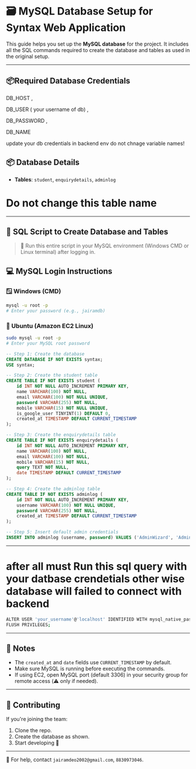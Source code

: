 
# 🗃️ MySQL Database Setup for Syntax Web Application

This guide helps you set up the **MySQL database** for the project. It includes all the SQL commands required to create the database and tables as used in the original setup.

---
## 📦Required Database Credentials 
DB_HOST ,

DB_USER ( your username of db) ,

DB_PASSWORD ,

DB_NAME

update your db credentials in backend env do not chnage variable names!

## 📦 Database Details

- **Tables**: `student`, `enquirydetails`, `adminlog`

# Do not change this table name
---

## 🧾 SQL Script to Create Database and Tables

> 📌 Run this entire script in your MySQL environment (Windows CMD or Linux terminal) after logging in.

## 💻 MySQL Login Instructions

### 🪟 Windows (CMD)

```bash
mysql -u root -p
# Enter your password (e.g., jairamdb)
```

### 🐧 Ubuntu (Amazon EC2 Linux)

```bash
sudo mysql -u root -p
# Enter your MySQL root password
```

```sql
-- Step 1: Create the database
CREATE DATABASE IF NOT EXISTS syntax;
USE syntax;

-- Step 2: Create the student table
CREATE TABLE IF NOT EXISTS student (
    id INT NOT NULL AUTO_INCREMENT PRIMARY KEY,
    name VARCHAR(100) NOT NULL,
    email VARCHAR(100) NOT NULL UNIQUE,
    password VARCHAR(255) NOT NULL,
    mobile VARCHAR(15) NOT NULL UNIQUE,
    is_google_user TINYINT(1) DEFAULT 0,
    created_at TIMESTAMP DEFAULT CURRENT_TIMESTAMP
);

-- Step 3: Create the enquirydetails table
CREATE TABLE IF NOT EXISTS enquirydetails (
    id INT NOT NULL AUTO_INCREMENT PRIMARY KEY,
    name VARCHAR(100) NOT NULL,
    email VARCHAR(100) NOT NULL,
    mobile VARCHAR(15) NOT NULL,
    query TEXT NOT NULL,
    date TIMESTAMP DEFAULT CURRENT_TIMESTAMP
);

-- Step 4: Create the adminlog table
CREATE TABLE IF NOT EXISTS adminlog (
    id INT NOT NULL AUTO_INCREMENT PRIMARY KEY,
    username VARCHAR(100) NOT NULL UNIQUE,
    password VARCHAR(255) NOT NULL,
    created_at TIMESTAMP DEFAULT CURRENT_TIMESTAMP
);

-- Step 5: Insert default admin credentials
INSERT INTO adminlog (username, password) VALUES ('AdminWizard', 'Admin@123');
```

---

# after all must Run this sql query with your datbase crendetials other wise database will failed to connect with backend

```bash
ALTER USER 'your_username'@'localhost' IDENTIFIED WITH mysql_native_password BY 'your_password';
FLUSH PRIVILEGES;
```

---

## 📌 Notes

- The `created_at` and `date` fields use `CURRENT_TIMESTAMP` by default.
- Make sure MySQL is running before executing the commands.
- If using EC2, open MySQL port (default 3306) in your security group for remote access (⚠️ only if needed).

---

## 🤝 Contributing

If you're joining the team:
1. Clone the repo.
2. Create the database as shown.
3. Start developing 🚀

---

📧 For help, contact `jairamdeo2002@gmail.com`, `8830973046`.